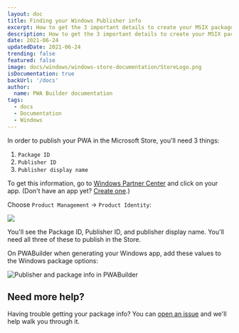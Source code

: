 ```yaml
---
layout: doc
title: Finding your Windows Publisher info
excerpt: How to get the 3 important details to create your MSIX package
description: How to get the 3 important details to create your MSIX package
date: 2021-06-24
updatedDate: 2021-06-24
trending: false
featured: false
image: docs/windows/windows-store-documentation/StoreLogo.png
isDocumentation: true
backUrl: '/docs'
author:
  name: PWA Builder documentation
tags:
  - docs
  - Documentation
  - Windows
---
```


In order to publish your PWA in the Microsoft Store, you'll need 3 things:

1. `Package ID`
2. `Publisher ID`
3. `Publisher display name`

To get this information, go to [Windows Partner Center](https://partner.microsoft.com/dashboard) and click on your app. (Don't have an app yet? [Create one](/publish-new-app.md).)

Choose `Product Management` -> `Product Identity`:

<img src="/docs/windows/finding-publisher-info/required-data-from-partner-center.png" />

You'll see the Package ID, Publisher ID, and publisher display name. You'll need all three of these to publish in the Store.

On PWABuilder when generating your Windows app, add these values to the Windows package options:

<img alt="Publisher and package info in PWABuilder" src="/docs/windows/finding-publisher-info/required-data-in-pwabuilder.png" /> 

## Need more help?

Having trouble getting your package info? You can [open an issue](https://github.com/pwa-builder/pwabuilder/issues) and we'll help walk you through it.